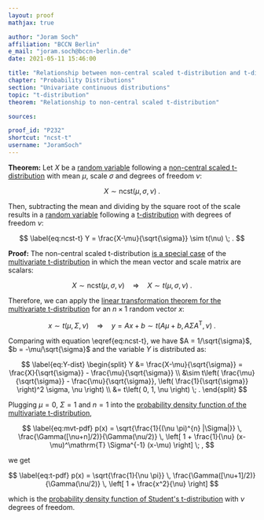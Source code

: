 ```yaml
---
layout: proof
mathjax: true

author: "Joram Soch"
affiliation: "BCCN Berlin"
e_mail: "joram.soch@bccn-berlin.de"
date: 2021-05-11 15:46:00

title: "Relationship between non-central scaled t-distribution and t-distribution"
chapter: "Probability Distributions"
section: "Univariate continuous distributions"
topic: "t-distribution"
theorem: "Relationship to non-central scaled t-distribution"

sources:

proof_id: "P232"
shortcut: "ncst-t"
username: "JoramSoch"
---
```



**Theorem:** Let $X$ be a [random variable](/D/rvar) following a [non-central scaled t-distribution](/D/ncst) with mean $\mu$, scale $\sigma$ and degrees of freedom $\nu$:

$$ \label{eq:X}
X \sim \mathrm{ncst}(\mu, \sigma, \nu) \; .
$$

Then, subtracting the mean and dividing by the square root of the scale results in a [random variable](/D/rvar) following a [t-distribution](/D/t) with degrees of freedom $\nu$:

$$ \label{eq:ncst-t}
Y = \frac{X-\mu}{\sqrt{\sigma}} \sim t(\nu) \; .
$$


**Proof:** The non-central scaled t-distribution [is a special case](/P/ncst-mvt) of the [multivariate t-distribution](/D/mvt) in which the mean vector and scale matrix are scalars:

$$ \label{eq:ncst-mvt}
X \sim \mathrm{ncst}(\mu, \sigma, \nu) \quad \Rightarrow \quad X \sim t(\mu, \sigma, \nu) \; .
$$

Therefore, we can apply the [linear transformation theorem for the multivariate t-distribution](/P/mvt-ltt) for an $n \times 1$ random vector $x$:

$$ \label{eq:mvt-ltt}
x \sim t(\mu, \Sigma, \nu) \quad \Rightarrow \quad y = Ax + b \sim t(A\mu + b, A \Sigma A^\mathrm{T}, \nu) \; .
$$

Comparing with equation \eqref{eq:ncst-t}, we have $A = 1/\sqrt{\sigma}$, $b = -\mu/\sqrt{\sigma}$ and the variable $Y$ is distributed as:

$$ \label{eq:Y-dist}
\begin{split}
Y &= \frac{X-\mu}{\sqrt{\sigma}} = \frac{X}{\sqrt{\sigma}} - \frac{\mu}{\sqrt{\sigma}} \\
&\sim t\left( \frac{\mu}{\sqrt{\sigma}} - \frac{\mu}{\sqrt{\sigma}}, \left( \frac{1}{\sqrt{\sigma}} \right)^2 \sigma, \nu \right) \\
&= t\left( 0, 1, \nu \right) \; .
\end{split}
$$

Plugging $\mu = 0$, $\Sigma = 1$ and $n = 1$ into the [probability density function of the multivariate t-distribution](/P/mvt-pdf),

$$ \label{eq:mvt-pdf}
p(x) = \sqrt{\frac{1}{(\nu \pi)^{n} |\Sigma|}} \, \frac{\Gamma([\nu+n]/2)}{\Gamma(\nu/2)} \, \left[ 1 + \frac{1}{\nu} (x-\mu)^\mathrm{T} \Sigma^{-1} (x-\mu) \right] \; ,
$$

we get

$$ \label{eq:t-pdf}
p(x) = \sqrt{\frac{1}{\nu \pi}} \, \frac{\Gamma([\nu+1]/2)}{\Gamma(\nu/2)} \, \left[ 1 + \frac{x^2}{\nu} \right]
$$

which is the [probability density function of Student's t-distribution](/P/t-pdf) with $\nu$ degrees of freedom.